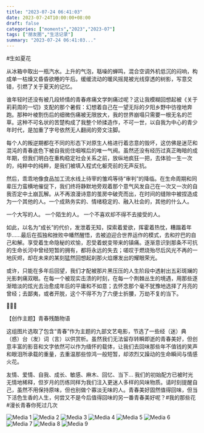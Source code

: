 ```yaml
---
title: "2023-07-24 06:41:03"
date: 2023-07-24T10:00:00+08:00
draft: false
categories: ["moments","2023","2023-07"]
tags: ["朋友圈","生活记录"]
summary: "2023-07-24 06:41:03..."
---
```


#生如夏花

从冰箱中取出一瓶汽水。上升的气泡，聒噪的蝉鸣，混合空调外机低沉的闷响，构成单一枯燥又昏昏欲睡的午后。缓缓流动的暖风摇晃被光线穿透的树影，写意交错，引燃了关于夏天的记忆。

谁年轻时还没有被几段矫情的青春疼痛文学刺痛过呢？这让我模糊回想起被《关于莉莉周的一切》支配的那个暑假：幻想着自己在一望无际的夕阳乡野中彷徨地奔跑。那种叶棱割伤后的细微伤痛被无限放大，我的世界崩塌只需要一根无名的芒草。这种不可名状的苦楚构成了我整个矫揉造作，不可一世，以自我为中心的青少年时代，是加重了字号依然无人翻阅的旁文注脚。

每个人的叛逆期都在不同的形态下对原生人格进行着恣意的毁坏，这仿佛是迷茫和混沌的青春底色下被自我扼住咽喉后的唯一气阀。虽然还没有经历过真正晦暗的成年期，但我们明白在重构稳定社会关系之前，放纵地疯狂一把，去体验一生一次的，纯粹中的纯粹，是我们被填入程式化躯壳前的无声反抗。

然后，乖乖地像食品加工流水线上待宰的雏鸡等待“审判”的降临。在生命周期和同辈压力蛮横地催促下，我们终将静默地旁观着那个意气风发自己在一次又一次的自我否定中土崩瓦解。从不再浪漫诗意的茧房中破壳而出，在时间的缝隙中被捏造成为一个其他的人。一个成熟务实的、情绪稳定的、融入社会的，其他的什么人。

一个大写的人。
一个陌生的人。
一个不喜欢却不得不去接受的人。

如此，以名为“成长”的代价，发泄着无知，探索着爱欲，挥霍着热忱，糟蹋着年华……最后在孤独和挫败中幡然醒悟，去被迫迎合世界运作的模式，去和拧巴的自己和解。享受着生命隐秘的欢愉，忍受着蜕变带来的镇痛。逐渐意识到那条不可抗的生命长河中曾经短暂的拥有，都将永远的失去；嗟叹于燃烧殆尽后风光不再的一地灰烬，却在未来的某刻猛然回想起刹那火焰爆发出的耀眼荣光。

或许，只能在多年后回望，我们才配被那片黑压压的人生阶段中透射出五彩斑斓的光影刺痛双眼。在每一个被现实击溃的时刻，在每一个荆棘丛生的境遇，用那些逐渐暗淡的炫光去治愈成年后的平庸和不如意；去怀念那个毫不犹豫地选择了月亮的曾经；去鄙夷，或者开脱，这个不得不为了六便士折腰，万劫不复的当下。

🍃🍃🍃

【创作主题】青春残酷物语

这组图片选取了包含“青春”作为主题的九部文艺电影，节选了一些经（迷）典（惑）台（发）词（言）以供赏析。虽然我们无法留存转瞬即逝的青春美好，但创意丰富的影音和文字依然可以作为缅怀的载体，让我们去回味那些年不值钱的笑声和眼泪所承载的重量，去重温那些惊鸿一般短暂，却浓烈又躁动的生命瞬间与情感火花。

友情、爱情、自我、成长、敏感、麻木、回忆、当下…
我们的初始配方已被时光无情地稀释，但岁月的历练同样为我们注入更迷人多样的风味物质。请时刻提醒自己，虽然不用保持原味，但也别做个寡淡无味的人。青春美好固然值得回味，但当下活色生香的人生，何尝又不是今后值得回味的另一番青春美好呢？
​
​#我的那些花
​#漫长青春你死过几次

![Media 1](/Moments/photos/2023-07-24/202307240641030.jpg)
![Media 2](/Moments/photos/2023-07-24/202307240641031.jpg)
![Media 3](/Moments/photos/2023-07-24/202307240641032.jpg)
![Media 4](/Moments/photos/2023-07-24/202307240641033.jpg)
![Media 5](/Moments/photos/2023-07-24/202307240641034.jpg)
![Media 6](/Moments/photos/2023-07-24/202307240641035.jpg)
![Media 7](/Moments/photos/2023-07-24/202307240641036.jpg)
![Media 8](/Moments/photos/2023-07-24/202307240641037.jpg)
![Media 9](/Moments/photos/2023-07-24/202307240641038.jpg)

